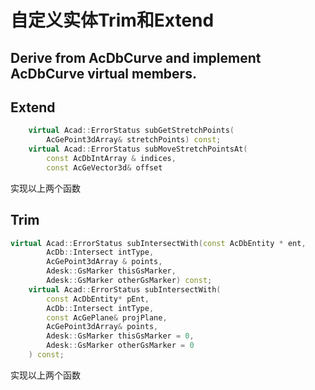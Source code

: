 # 自定义实体Trim和Extend

## Derive from AcDbCurve and implement AcDbCurve virtual members.

## Extend

```c++
	virtual Acad::ErrorStatus subGetStretchPoints(
		AcGePoint3dArray& stretchPoints) const;
	virtual Acad::ErrorStatus subMoveStretchPointsAt(
		const AcDbIntArray & indices,
		const AcGeVector3d& offset
```

实现以上两个函数

## Trim

```c++
virtual Acad::ErrorStatus subIntersectWith(const AcDbEntity * ent,
		AcDb::Intersect intType,
		AcGePoint3dArray & points,
		Adesk::GsMarker thisGsMarker,
		Adesk::GsMarker otherGsMarker) const;
	virtual Acad::ErrorStatus subIntersectWith(
		const AcDbEntity* pEnt,
		AcDb::Intersect intType,
		const AcGePlane& projPlane,
		AcGePoint3dArray& points,
		Adesk::GsMarker thisGsMarker = 0,
		Adesk::GsMarker otherGsMarker = 0
	) const;
```

实现以上两个函数



